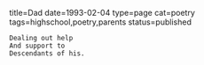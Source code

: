 title=Dad
date=1993-02-04
type=page
cat=poetry
tags=highschool,poetry,parents
status=published
~~~~~~
Dealing out help
And support to
Descendants of his.
